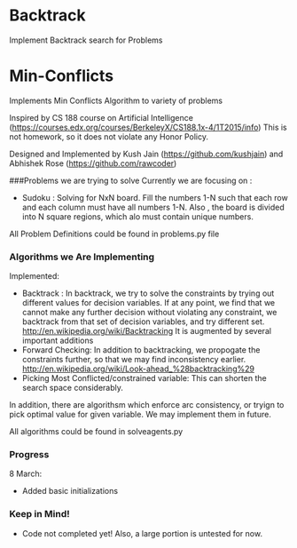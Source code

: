 # Backtrack
Implement Backtrack search for Problems

# Min-Conflicts
Implements Min Conflicts Algorithm to variety of problems

Inspired by CS 188 course on Artificial Intelligence (https://courses.edx.org/courses/BerkeleyX/CS188.1x-4/1T2015/info) 
This is not homework, so it does not violate any Honor Policy.

Designed and Implemented by Kush Jain (https://github.com/kushjain) and Abhishek Rose (https://github.com/rawcoder)

###Problems we are trying to solve
Currently we are focusing on :

* Sudoku : Solving for NxN board. Fill the numbers 1-N such that each row and each column must have all numbers 1-N. Also , the board is divided into N square regions, which alo must contain unique numbers.

All Problem Definitions could be found in problems.py file

### Algorithms we Are Implementing
Implemented:

* Backtrack : In backtrack, we try to solve the constraints by trying out different values for decision variables. If at any point, we find that we cannot make any further decision without violating any constraint, we backtrack from that set of decision variables, and try different set. http://en.wikipedia.org/wiki/Backtracking 
It is augmented by several important additions
* Forward Checking: In addition to backtracking, we propogate the constraints further, so that we may find inconsistency earlier. http://en.wikipedia.org/wiki/Look-ahead_%28backtracking%29
* Picking Most Conflicted/constrained variable: This can shorten the search space considerably. 

In addition, there are algorithsm which enforce arc consistency, or tryign to pick optimal value for given variable. We may implement them in future.

All algorithms could be found in solveagents.py

### Progress

8 March:
* Added basic initializations

### Keep in Mind!

* Code not completed yet! Also, a large portion is untested for now.
